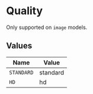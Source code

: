 # Quality

Only supported on `image` models.


## Values

| Name       | Value      |
| ---------- | ---------- |
| `STANDARD` | standard   |
| `HD`       | hd         |
